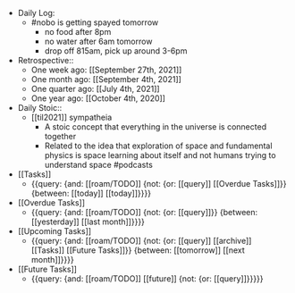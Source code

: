 - Daily Log:
    - #nobo is getting spayed tomorrow
        - no food after 8pm
        - no water after 6am tomorrow
        - drop off 815am, pick up around 3-6pm
- Retrospective::
    - One week ago: [[September 27th, 2021]]
    - One month ago: [[September 4th, 2021]]
    - One quarter ago: [[July 4th, 2021]]
    - One year ago: [[October 4th, 2020]]
- Daily Stoic::
    - [[til2021]] sympatheia
        - A stoic concept that everything in the universe is connected together
        - Related to the idea that exploration of space and fundamental physics is space learning about itself and not humans trying to understand space #podcasts
- [[Tasks]]
    - {{query: {and: [[roam/TODO]] {not: {or: [[query]] [[Overdue Tasks]]}} {between: [[today]] [[today]]}}}}
- [[Overdue Tasks]]
    - {{query: {and: [[roam/TODO]] {not: {or: [[query]]}} {between: [[yesterday]] [[last month]]}}}}
- [[Upcoming Tasks]]
    - {{query: {and: [[roam/TODO]] {not: {or: [[query]] [[archive]] [[Tasks]] [[Future Tasks]]}} {between: [[tomorrow]] [[next month]]}}}}
- [[Future Tasks]]
    - {{query: {and: [[roam/TODO]] [[future]] {not: {or: [[query]]}}}}}
